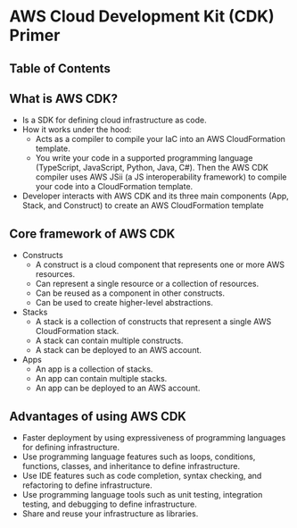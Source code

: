 # AWS Cloud Development Kit (CDK) Primer

## Table of Contents

## What is AWS CDK?
* Is a SDK for defining cloud infrastructure as code.
* How it works under the hood:
    * Acts as a compiler to compile your IaC into an AWS CloudFormation template.
    * You write your code in a supported programming language (TypeScript, JavaScript, Python, Java, C#). Then the AWS CDK compiler uses AWS JSii (a JS interoperability framework) to compile your code into a CloudFormation template.
* Developer interacts with AWS CDK and its three main components (App, Stack, and Construct) to create an AWS CloudFormation template

## Core framework of AWS CDK
* Constructs
    * A construct is a cloud component that represents one or more AWS resources.
    * Can represent a single resource or a collection of resources.
    * Can be reused as a component in other constructs.
    * Can be used to create higher-level abstractions.
* Stacks
    * A stack is a collection of constructs that represent a single AWS CloudFormation stack.
    * A stack can contain multiple constructs.
    * A stack can be deployed to an AWS account.
* Apps
    * An app is a collection of stacks.
    * An app can contain multiple stacks.
    * An app can be deployed to an AWS account.


## Advantages of using AWS CDK
* Faster deployment by using expressiveness of programming languages for defining infrastructure.
* Use programming language features such as loops, conditions, functions, classes, and inheritance to define infrastructure.
* Use IDE features such as code completion, syntax checking, and refactoring to define infrastructure.
* Use programming language tools such as unit testing, integration testing, and debugging to define infrastructure.
* Share and reuse your infrastructure as libraries. 
